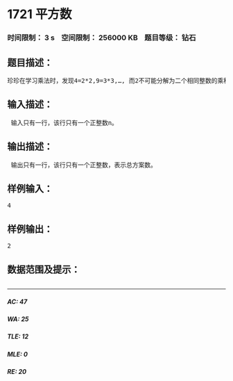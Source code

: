 # 1721 平方数   
### 时间限制： 3 s&nbsp;&nbsp;&nbsp;&nbsp;空间限制： 256000 KB&nbsp;&nbsp;&nbsp;&nbsp;题目等级： 钻石  
## 题目描述：  

<pre>
珍珍在学习乘法时，发现4=2*2,9=3*3,…, 而2不可能分解为二个相同整数的乘积,但可以分解为1*1+1*1。她想知道对任意的整数n，把它分解为几个整数与自身相乘之和，有多少种方案呢？
</pre>
  
  
## 输入描述：  

<pre>
 输入只有一行，该行只有一个正整数n。 
</pre>
  
  
## 输出描述：  

<pre>
 输出只有一行，该行只有一个正整数，表示总方案数。 
</pre>
  
  
## 样例输入：  

<pre>
4
</pre>
  
  
## 样例输出：  

<pre>
2
</pre>
  
  
## 数据范围及提示：  

<pre>
</pre>
  
  
***  

##### AC: 47  
##### WA: 25  
##### TLE: 12  
##### MLE: 0  
##### RE: 20  
